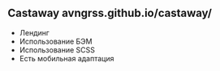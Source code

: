 ## Castaway  avngrss.github.io/castaway/ 
- Лендинг
- Использование БЭМ
- Использование SCSS
- Есть мобильная адаптация
